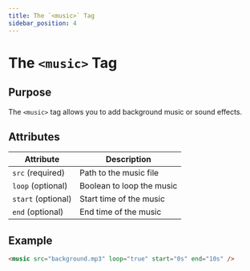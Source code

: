 ```yaml
---
title: The `<music>` Tag
sidebar_position: 4
---
```


# The `<music>` Tag

## **Purpose**

The `<music>` tag allows you to add background music or sound effects.

## **Attributes**

| Attribute          | Description               |
| ------------------ | ------------------------- |
| `src` (required)   | Path to the music file    |
| `loop` (optional)  | Boolean to loop the music |
| `start` (optional) | Start time of the music   |
| `end` (optional)   | End time of the music     |

## **Example**

```html
<music src="background.mp3" loop="true" start="0s" end="10s" />
```

